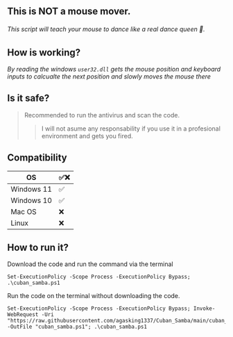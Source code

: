 ## This is NOT a mouse mover.
###### This script will teach your mouse to dance like a real dance queen 💃. 

## How is working?

*By reading the windows `user32.dll` gets the mouse position and keyboard inputs to calcualte the next position and slowly moves the mouse there*  






### 


## Is it safe?

> Recommended to run the antivirus and scan the code.
>> I will not asume any responsability if you use it in a profesional environment and gets you fired.

## Compatibility

| OS            | ✅❌                                                              |
| ----------------- | ------------------------------------------------------------------ |
| Windows 11 | ✅  |
| Windows 10  | ✅   |
| Mac OS | ❌ |
| Linux | ❌ |



## How to run it?

Download the code and run the command via the terminal
```
Set-ExecutionPolicy -Scope Process -ExecutionPolicy Bypass; .\cuban_samba.ps1
```

Run the code on the terminal without downloading the code.

```
Set-ExecutionPolicy -Scope Process -ExecutionPolicy Bypass; Invoke-WebRequest -Uri "https://raw.githubusercontent.com/agasking1337/Cuban_Samba/main/cuban_samba.ps1" -OutFile "cuban_samba.ps1"; .\cuban_samba.ps1
```


